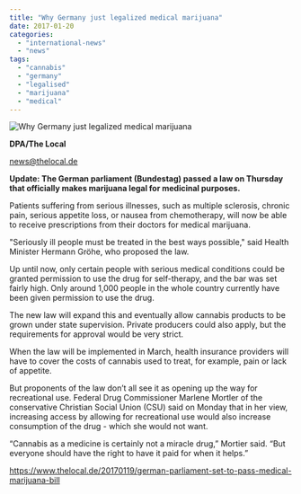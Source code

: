 ```yaml
---
title: "Why Germany just legalized medical marijuana"
date: 2017-01-20
categories: 
  - "international-news"
  - "news"
tags: 
  - "cannabis"
  - "germany"
  - "legalised"
  - "marijuana"
  - "medical"
---
```


![Why Germany just legalized medical marijuana](/wp-content/uploads/2017/01/Why-Germany-just-legalized-medical-marijuana.webp)

**DPA/The Local**

[news@thelocal.de](mailto:news@thelocal.de)

**Update: The German parliament (Bundestag) passed a law on Thursday that officially makes marijuana legal for medicinal purposes.**

Patients suffering from serious illnesses, such as multiple sclerosis, chronic pain, serious appetite loss, or nausea from chemotherapy, will now be able to receive prescriptions from their doctors for medical marijuana.

"Seriously ill people must be treated in the best ways possible," said Health Minister Hermann Gröhe, who proposed the law.

Up until now, only certain people with serious medical conditions could be granted permission to use the drug for self-therapy, and the bar was set fairly high. Only around 1,000 people in the whole country currently have been given permission to use the drug.

The new law will expand this and eventually allow cannabis products to be grown under state supervision. Private producers could also apply, but the requirements for approval would be very strict.

When the law will be implemented in March, health insurance providers will have to cover the costs of cannabis used to treat, for example, pain or lack of appetite.

But proponents of the law don’t all see it as opening up the way for recreational use. Federal Drug Commissioner Marlene Mortler of the conservative Christian Social Union (CSU) said on Monday that in her view, increasing access by allowing for recreational use would also increase consumption of the drug - which she would not want.

“Cannabis as a medicine is certainly not a miracle drug,” Mortier said. “But everyone should have the right to have it paid for when it helps.”

https://www.thelocal.de/20170119/german-parliament-set-to-pass-medical-marijuana-bill
